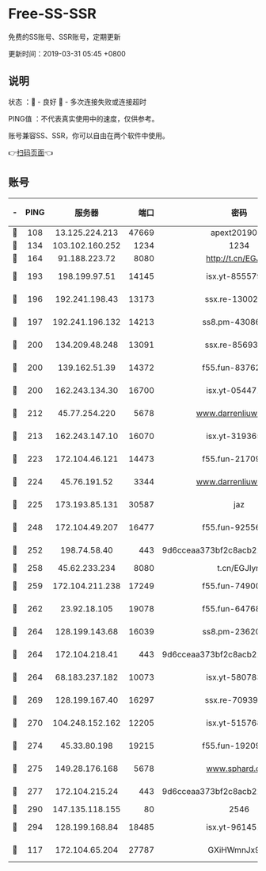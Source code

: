 # Free-SS-SSR

免费的SS账号、SSR账号，定期更新

更新时间：2019-03-31 05:45 +0800

## 说明

状态     ：🙂 - 良好 🙁 - 多次连接失败或连接超时

PING值   ：不代表真实使用中的速度，仅供参考。

账号兼容SS、SSR，你可以自由在两个软件中使用。

👉[扫码页面](https://liesauer.github.io/Free-SS-SSR/)👈

## 账号

|-|PING|服务器|端口|密码|加密方式|区域|
|:----:|:----:|:-----:|-----:|:----:|:----:|:----:|
|🙂|108|13.125.224.213|47669|apext2019001|chacha20|KR|
|🙂|134|103.102.160.252|1234|1234|rc4-md5|JP|
|🙂|164|91.188.223.72|8080|http://t.cn/EGJIyrl|rc4-md5|RU|
|🙂|193|198.199.97.51|14145|isx.yt-85557924|aes-256-cfb|US|
|🙂|196|192.241.198.43|13173|ssx.re-13002035|aes-256-cfb|US|
|🙂|197|192.241.196.132|14213|ss8.pm-43086364|aes-256-cfb|US|
|🙂|200|134.209.48.248|13091|ssx.re-85693454|aes-256-cfb|US|
|🙂|200|139.162.51.39|14372|f55.fun-83762221|aes-256-cfb|SG|
|🙂|200|162.243.134.30|16700|isx.yt-05447189|aes-256-cfb|US|
|🙂|212|45.77.254.220|5678|www.darrenliuwei.com|aes-256-cfb|SG|
|🙂|213|162.243.147.10|16070|isx.yt-31936504|aes-256-cfb|US|
|🙂|223|172.104.46.121|14473|f55.fun-21709141|aes-256-cfb|SG|
|🙂|224|45.76.191.52|3344|www.darrenliuwei.com|aes-256-cfb|JP|
|🙂|225|173.193.85.131|30587|jaz|aes-256-cfb|US|
|🙂|248|172.104.49.207|16477|f55.fun-92556550|aes-256-cfb|SG|
|🙂|252|198.74.58.40|443|9d6cceaa373bf2c8acb22e60b6a58be6|aes-256-cfb|US|
|🙂|258|45.62.233.234|8080|t.cn/EGJIyrl|rc4-md5|CA|
|🙂|259|172.104.211.238|17249|f55.fun-74900529|aes-256-cfb|US|
|🙂|262|23.92.18.105|19078|f55.fun-64768572|aes-256-cfb|US|
|🙂|264|128.199.143.68|16039|ss8.pm-23620384|aes-256-cfb|SG|
|🙂|264|172.104.218.41|443|9d6cceaa373bf2c8acb22e60b6a58be6|aes-256-cfb|US|
|🙂|264|68.183.237.182|10073|isx.yt-58078392|aes-256-cfb|SG|
|🙂|269|128.199.167.40|16297|ssx.re-70939719|aes-256-cfb|SG|
|🙂|270|104.248.152.162|12205|isx.yt-51576828|aes-256-cfb|SG|
|🙂|274|45.33.80.198|19215|f55.fun-19209490|aes-256-cfb|US|
|🙂|275|149.28.176.168|5678|www.sphard.com|aes-256-cfb|AU|
|🙂|277|172.104.215.24|443|9d6cceaa373bf2c8acb22e60b6a58be6|aes-256-cfb|US|
|🙂|290|147.135.118.155|80|2546|chacha20|US|
|🙂|294|128.199.168.84|18485|isx.yt-96145111|aes-256-cfb|SG|
|🙂|117|172.104.65.204|27787|GXiHWmnJx94S|aes-256-cfb|JP|
